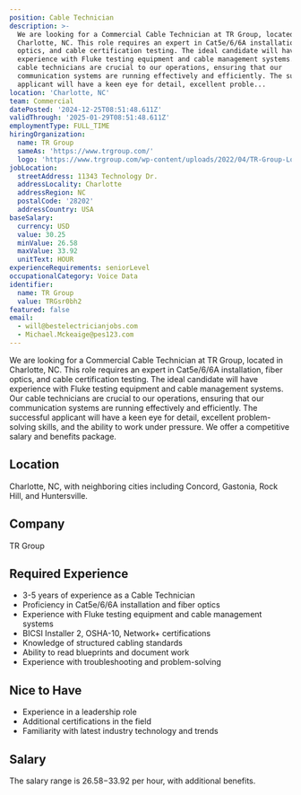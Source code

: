 ```yaml
---
position: Cable Technician
description: >-
  We are looking for a Commercial Cable Technician at TR Group, located in
  Charlotte, NC. This role requires an expert in Cat5e/6/6A installation, fiber
  optics, and cable certification testing. The ideal candidate will have
  experience with Fluke testing equipment and cable management systems. Our
  cable technicians are crucial to our operations, ensuring that our
  communication systems are running effectively and efficiently. The successful
  applicant will have a keen eye for detail, excellent proble...
location: 'Charlotte, NC'
team: Commercial
datePosted: '2024-12-25T08:51:48.611Z'
validThrough: '2025-01-29T08:51:48.611Z'
employmentType: FULL_TIME
hiringOrganization:
  name: TR Group
  sameAs: 'https://www.trgroup.com/'
  logo: 'https://www.trgroup.com/wp-content/uploads/2022/04/TR-Group-Logo.png'
jobLocation:
  streetAddress: 11343 Technology Dr.
  addressLocality: Charlotte
  addressRegion: NC
  postalCode: '28202'
  addressCountry: USA
baseSalary:
  currency: USD
  value: 30.25
  minValue: 26.58
  maxValue: 33.92
  unitText: HOUR
experienceRequirements: seniorLevel
occupationalCategory: Voice Data
identifier:
  name: TR Group
  value: TRGsr0bh2
featured: false
email:
  - will@bestelectricianjobs.com
  - Michael.Mckeaige@pes123.com
---
```




We are looking for a Commercial Cable Technician at TR Group, located in Charlotte, NC. This role requires an expert in Cat5e/6/6A installation, fiber optics, and cable certification testing. The ideal candidate will have experience with Fluke testing equipment and cable management systems. Our cable technicians are crucial to our operations, ensuring that our communication systems are running effectively and efficiently. The successful applicant will have a keen eye for detail, excellent problem-solving skills, and the ability to work under pressure. We offer a competitive salary and benefits package.

## Location

Charlotte, NC, with neighboring cities including Concord, Gastonia, Rock Hill, and Huntersville.

## Company

TR Group

## Required Experience

- 3-5 years of experience as a Cable Technician
- Proficiency in Cat5e/6/6A installation and fiber optics
- Experience with Fluke testing equipment and cable management systems
- BICSI Installer 2, OSHA-10, Network+ certifications
- Knowledge of structured cabling standards
- Ability to read blueprints and document work
- Experience with troubleshooting and problem-solving

## Nice to Have

- Experience in a leadership role
- Additional certifications in the field
- Familiarity with latest industry technology and trends

## Salary

The salary range is $26.58-$33.92 per hour, with additional benefits.

